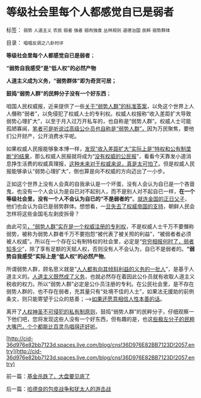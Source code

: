 # 等级社会里每个人都感觉自已是弱者

标签： `弱势` `人道主义` `农民` `弱者` `强者` `弱肉强食` `丛林规则` `道德治国` `民粹` `弱势群体` 

目录： `唱唱反调之八卦时评`

**等级社会里每个人都感觉自已是弱者**；

**“弱势自我感受”是“低人权”的必然产物**

**人道主义成为义务，“弱势群体”即为奇货可居；**

**鼓捣“弱势人群”的民粹分子没有一个好东西**；

咱国人民权威报，近来提供了一些[关于“弱势人群”的标准答案](../../../2010/10/19/个人主义无权威,意识形态都有“权威的标准答案”.md)，以免这个世界上人人僭称“弱者”，以免侵犯了权威人士的专利权。权威人权报称“收入差距扩大导致弱势心理扩大”，以至于月入过万开私车的，也自称是“弱势人群”。权威人士可能孤陋寡闻，[笔者可是听说过高级公仆员也自称是“弱势人群”，](../../../2009/5/5/控制舆论，等于引火烧身.md)因为万民聚焦，要他们公开财产，公开消费水平呢。

如果权威人民报能够象本博一样，[发现“收入差距扩大”实际上是“特权和公有制垄断”的结果](../../../2009/9/16/公有制计划经济是造成贫富差距的原因.md)，那么权威人民报就将成为“[没有权威的公民报](../../../2010/10/19/“没有主子的人不是完整的人”和美国佬的精神.md)”，看看今天靠发小道消息挣生活费的权威真理报，[这种未来对于权威来说，真是太可怕了](../../../2009/12/15/最要不得权威的经济学和权威的政治经济学.md)。但是权威人民报能够承认“弱势心理扩大”，倒也算是向不权威的方向迈出了一小步。

正如这个世界上没有人会真的自我承认是一个坏蛋，没有人会认为自已是一个吝啬鬼，也没有一个人会认为是自已对不起别人，而不是别人对不起自已一样，**在一个等级社会里，没有一个人不会认为自已的“不是弱者的”**。[就连金国的正日父子](../../../2009/6/2/金将军正日不会真打架，朝鲜半岛燃不起战火.md)，他们也会认为自已是弱势群体。想想看，一[旦失去了权威帝国的支持](../../../2010/6/24/支持朝鲜得到了什么？失去了什么？多大的代价？.md)，朝鲜人民会怎样将这些金国毛左剥皮拆骨？

由此可见[，“弱势人群”实在是一个权威注册的专利权](../../../2009/7/31/弱势人群和人权弱势人群之人人平等.md)，不是权威人士千万不要僭称弱势，被称为弱势人群者千万不要抱怨“被代表了被关照的利益”，“被弱者者必须被人权威”。所以在一个存在公有制特权的社会里，必定是“[穷穷相报何时了，弱者知多少](../../../2009/9/3/穷穷相报何时了！弱者知多少！.md)”，除了享有足额的天赋人权，否则没有人不会认为，自已不是弱者的。**“弱势自我感受”实际上是“低人权”的必然产物**。

所谓弱势人群，顾名思义就是“[人人都有向其倾斜利益的义务的一批人](http://hi.baidu.com/darthchn/blog/item/e35371948a360a42d1135e84.html)”，是基于人道主义的。[人道主义既然成了义务](../../../2010/9/21/“民主斗士”大部分是民粹斗士.md)，也就必然存在着因此公仆员就有收取人道主义税收的权力。所以“弱势人群”必定是公仆员注册的专利。在公民社会里，是不存在弱势人群的，也不存在弱者，充其量只有“处境不佳的人士”，如果法无援助的前例条文，则只能寄望于公众的慈善；——>[如果还愿意相信人性本善的话](../../../2009/9/24/人性本私必为善.md)。

离开了[人权神圣不可侵犯的私有制原则](../../../2010/5/17/人权是识别极左伪装的金标准.md)，鼓捣“弱势人群”的民粹分子，仔细观察一下他们吧，您将发现这些人没有一个好东西，但有趣的是，也这[些极左分子的民粹大嘴巴，个个都能比百灵鸟唱得还好听](../../../2009/9/24/为什么说民粹就是极左.md)。

[http://cid-36d976e82bb7123d.spaces.live.com/blog/cns!36D976E82BB7123D!2057.entry](http://cid-36d976e82bb7123d.spaces.live.com/blog/cns!36D976E82BB7123D!2057.entry)

前一篇：[基金杀跌了，大盘要见底了](../../../2010/11/17/基金杀跌了，大盘要见底了.md)

后一篇：[哈德良的包皮战争和犹太人的游击战](../../../2010/11/17/哈德良的包皮战争和犹太人的游击战.md)